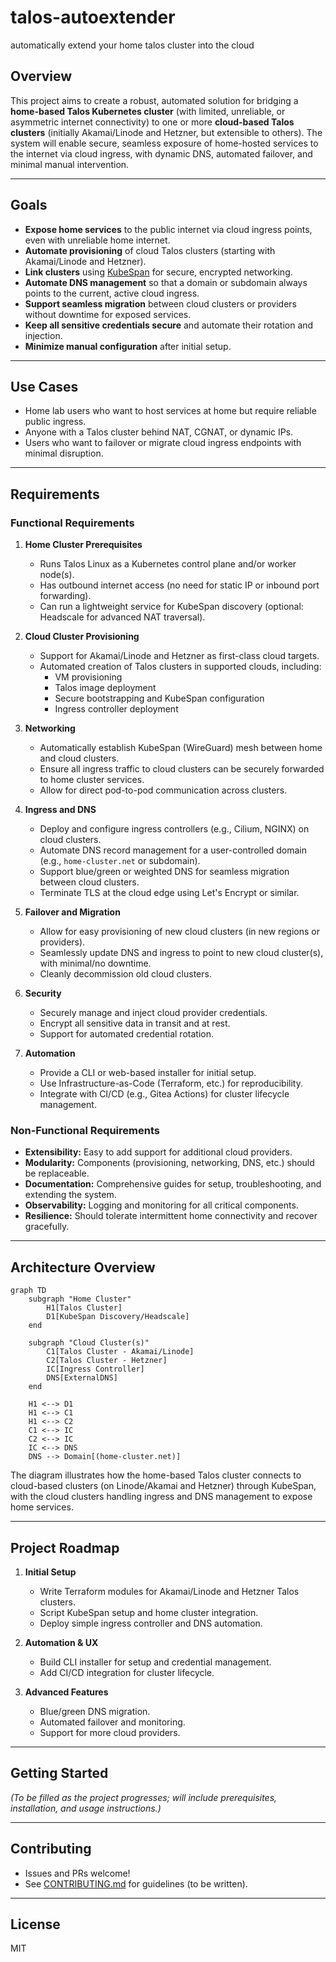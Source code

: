 # talos-autoextender
automatically extend your home talos cluster into the cloud

## Overview

This project aims to create a robust, automated solution for bridging a **home-based Talos Kubernetes cluster** (with limited, unreliable, or asymmetric internet connectivity) to one or more **cloud-based Talos clusters** (initially Akamai/Linode and Hetzner, but extensible to others). The system will enable secure, seamless exposure of home-hosted services to the internet via cloud ingress, with dynamic DNS, automated failover, and minimal manual intervention.

---

## Goals

- **Expose home services** to the public internet via cloud ingress points, even with unreliable home internet.
- **Automate provisioning** of cloud Talos clusters (starting with Akamai/Linode and Hetzner).
- **Link clusters** using [KubeSpan](https://www.talos.dev/v1.6/kubespan/introduction/) for secure, encrypted networking.
- **Automate DNS management** so that a domain or subdomain always points to the current, active cloud ingress.
- **Support seamless migration** between cloud clusters or providers without downtime for exposed services.
- **Keep all sensitive credentials secure** and automate their rotation and injection.
- **Minimize manual configuration** after initial setup.

---

## Use Cases

- Home lab users who want to host services at home but require reliable public ingress.
- Anyone with a Talos cluster behind NAT, CGNAT, or dynamic IPs.
- Users who want to failover or migrate cloud ingress endpoints with minimal disruption.

---

## Requirements

### Functional Requirements

1. **Home Cluster Prerequisites**
   - Runs Talos Linux as a Kubernetes control plane and/or worker node(s).
   - Has outbound internet access (no need for static IP or inbound port forwarding).
   - Can run a lightweight service for KubeSpan discovery (optional: Headscale for advanced NAT traversal).

2. **Cloud Cluster Provisioning**
   - Support for Akamai/Linode and Hetzner as first-class cloud targets.
   - Automated creation of Talos clusters in supported clouds, including:
     - VM provisioning
     - Talos image deployment
     - Secure bootstrapping and KubeSpan configuration
     - Ingress controller deployment

3. **Networking**
   - Automatically establish KubeSpan (WireGuard) mesh between home and cloud clusters.
   - Ensure all ingress traffic to cloud clusters can be securely forwarded to home cluster services.
   - Allow for direct pod-to-pod communication across clusters.

4. **Ingress and DNS**
   - Deploy and configure ingress controllers (e.g., Cilium, NGINX) on cloud clusters.
   - Automate DNS record management for a user-controlled domain (e.g., `home-cluster.net` or subdomain).
   - Support blue/green or weighted DNS for seamless migration between cloud clusters.
   - Terminate TLS at the cloud edge using Let's Encrypt or similar.

5. **Failover and Migration**
   - Allow for easy provisioning of new cloud clusters (in new regions or providers).
   - Seamlessly update DNS and ingress to point to new cloud cluster(s), with minimal/no downtime.
   - Cleanly decommission old cloud clusters.

6. **Security**
   - Securely manage and inject cloud provider credentials.
   - Encrypt all sensitive data in transit and at rest.
   - Support for automated credential rotation.

7. **Automation**
   - Provide a CLI or web-based installer for initial setup.
   - Use Infrastructure-as-Code (Terraform, etc.) for reproducibility.
   - Integrate with CI/CD (e.g., Gitea Actions) for cluster lifecycle management.

### Non-Functional Requirements

- **Extensibility:** Easy to add support for additional cloud providers.
- **Modularity:** Components (provisioning, networking, DNS, etc.) should be replaceable.
- **Documentation:** Comprehensive guides for setup, troubleshooting, and extending the system.
- **Observability:** Logging and monitoring for all critical components.
- **Resilience:** Should tolerate intermittent home connectivity and recover gracefully.

---

## Architecture Overview

```mermaid
graph TD
    subgraph "Home Cluster"
        H1[Talos Cluster]
        D1[KubeSpan Discovery/Headscale]
    end

    subgraph "Cloud Cluster(s)"
        C1[Talos Cluster - Akamai/Linode]
        C2[Talos Cluster - Hetzner]
        IC[Ingress Controller]
        DNS[ExternalDNS]
    end

    H1 <--> D1
    H1 <--> C1
    H1 <--> C2
    C1 <--> IC
    C2 <--> IC
    IC <--> DNS
    DNS --> Domain[(home-cluster.net)]
```

The diagram illustrates how the home-based Talos cluster connects to cloud-based clusters (on Linode/Akamai and Hetzner) through KubeSpan, with the cloud clusters handling ingress and DNS management to expose home services.

---

## Project Roadmap

1. **Initial Setup**
   - Write Terraform modules for Akamai/Linode and Hetzner Talos clusters.
   - Script KubeSpan setup and home cluster integration.
   - Deploy simple ingress controller and DNS automation.

2. **Automation & UX**
   - Build CLI installer for setup and credential management.
   - Add CI/CD integration for cluster lifecycle.

3. **Advanced Features**
   - Blue/green DNS migration.
   - Automated failover and monitoring.
   - Support for more cloud providers.

---

## Getting Started

_(To be filled as the project progresses; will include prerequisites, installation, and usage instructions.)_

---

## Contributing

- Issues and PRs welcome!
- See [CONTRIBUTING.md](CONTRIBUTING.md) for guidelines (to be written).

---

## License

MIT

